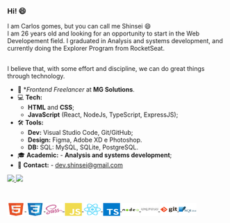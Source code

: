 <h3> Hi! 😄 </h3>
I am Carlos gomes, but you can call me Shinsei 😄 <br>
I am 26 years old and looking for an opportunity to start in the Web Developement field. I graduated in Analysis and systems development, and currently doing the Explorer Program from RocketSeat.

##

I believe that, with some effort and discipline, we can do great things through technology.

- 💼 **Frontend Freelancer* at **MG Solutions**.
- 💻 **Tech:**
  - **HTML** and **CSS**;
  - **JavaScript** (React, NodeJs, TypeScript, ExpressJS);
- 🛠️ **Tools:**
  - **Dev:** Visual Studio Code, Git/GitHub;
  - **Design:** Figma, Adobe XD e Photoshop.
  - **DB:** SQL: MySQL, SQLite, PostgreSQL.
- 🎓 **Academic:** - **Analysis and systems development**;
- 📧 **Contact:** - dev.shinsei@gmail.com
<div>
  <a href="https://github.com/Dev-Shinsei">
  <img height="180em" src="https://github-readme-stats.vercel.app/api?username=Dev-Shinsei&show_icons=true&theme=dark&include_all_commits=true&count_private=true"/>
  <img height="180em" src="https://github-readme-stats.vercel.app/api/top-langs/?username=Dev-Shinsei&layout=compact&langs_count=7&theme=dark"/>
</div>

##

<div style="display: inline_block"><br>
  <img align="center" alt="Dev-Shinsei-HTML" height="30" width="40" src="https://raw.githubusercontent.com/devicons/devicon/master/icons/html5/html5-original.svg">
  <img align="center" alt="Dev-Shinsei-CSS" height="30" width="40" src="https://raw.githubusercontent.com/devicons/devicon/master/icons/css3/css3-original.svg">
  <img align="center" alt="Dev-Shinsei-Sass" height="30" width="40" src="https://raw.githubusercontent.com/devicons/devicon/master/icons/sass/sass-original.svg">
  <img align="center" alt="Dev-Shinsei-Js" height="30" width="40" src="https://raw.githubusercontent.com/devicons/devicon/master/icons/javascript/javascript-plain.svg">
  <img align="center" alt="Dev-Shinsei-React" height="30" width="40" src="https://raw.githubusercontent.com/devicons/devicon/master/icons/react/react-original.svg">
  <img align="center" alt="Dev-Shinsei-Ts" height="30" width="40" src="https://raw.githubusercontent.com/devicons/devicon/master/icons/typescript/typescript-plain.svg">
  <img align="center" alt="Dev-Shinsei-Node" height="30" width="40" src="https://raw.githubusercontent.com/devicons/devicon/master/icons/nodejs/nodejs-original-wordmark.svg">
  <img align="center" alt="Dev-Shinsei-Express" height="30" width="40" src="https://raw.githubusercontent.com/devicons/devicon/master/icons/express/express-original-wordmark.svg">
  <img align="center" alt="Dev-Shinsei-Git" height="30" width="40" src="https://raw.githubusercontent.com/devicons/devicon/master/icons/git/git-original-wordmark.svg">
  <img align="center" alt="Dev-Shinsei-SQLite" height="30" width="40" src="https://raw.githubusercontent.com/devicons/devicon/master/icons/sqlite/sqlite-original-wordmark.svg">
</div>
